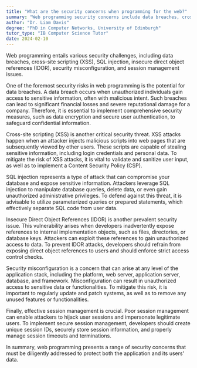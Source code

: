 ```yaml
---
title: "What are the security concerns when programming for the web?"
summary: "Web programming security concerns include data breaches, cross-site scripting, SQL injection, and insecure direct object references."
author: "Dr. Liam Davis"
degree: "PhD in Computer Networks, University of Edinburgh"
tutor_type: "IB Computer Science Tutor"
date: 2024-02-10
---
```


Web programming entails various security challenges, including data breaches, cross-site scripting (XSS), SQL injection, insecure direct object references (IDOR), security misconfiguration, and session management issues.

One of the foremost security risks in web programming is the potential for data breaches. A data breach occurs when unauthorized individuals gain access to sensitive information, often with malicious intent. Such breaches can lead to significant financial losses and severe reputational damage for a company. Therefore, it is essential to implement comprehensive security measures, such as data encryption and secure user authentication, to safeguard confidential information.

Cross-site scripting (XSS) is another critical security threat. XSS attacks happen when an attacker injects malicious scripts into web pages that are subsequently viewed by other users. These scripts are capable of stealing sensitive information, including login credentials and personal data. To mitigate the risk of XSS attacks, it is vital to validate and sanitize user input, as well as to implement a Content Security Policy (CSP).

SQL injection represents a type of attack that can compromise your database and expose sensitive information. Attackers leverage SQL injection to manipulate database queries, delete data, or even gain unauthorized administrative privileges. To defend against this threat, it is advisable to utilize parameterized queries or prepared statements, which effectively separate SQL code from user data.

Insecure Direct Object References (IDOR) is another prevalent security issue. This vulnerability arises when developers inadvertently expose references to internal implementation objects, such as files, directories, or database keys. Attackers can exploit these references to gain unauthorized access to data. To prevent IDOR attacks, developers should refrain from exposing direct object references to users and should enforce strict access control checks.

Security misconfiguration is a concern that can arise at any level of the application stack, including the platform, web server, application server, database, and framework. Misconfiguration can result in unauthorized access to sensitive data or functionalities. To mitigate this risk, it is important to regularly update and patch systems, as well as to remove any unused features or functionalities.

Finally, effective session management is crucial. Poor session management can enable attackers to hijack user sessions and impersonate legitimate users. To implement secure session management, developers should create unique session IDs, securely store session information, and properly manage session timeouts and terminations.

In summary, web programming presents a range of security concerns that must be diligently addressed to protect both the application and its users' data.
    